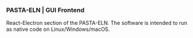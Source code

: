 ### PASTA-ELN | GUI Frontend
React-Electron section of the PASTA-ELN. The software is intended to run as native code on Linux/Windows/macOS.
